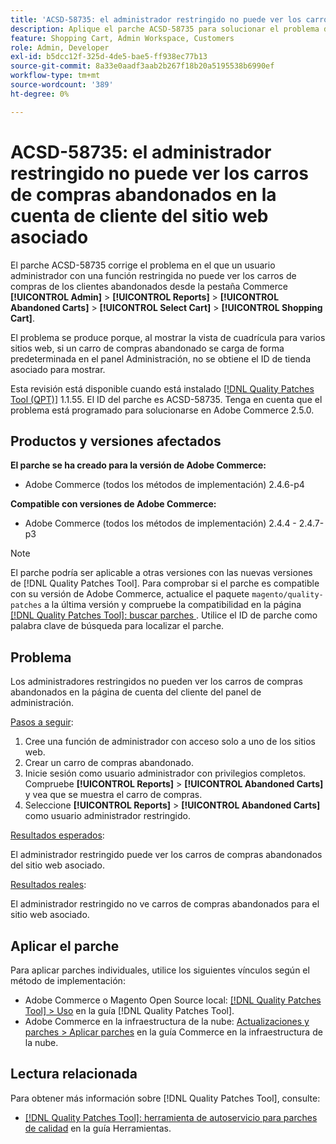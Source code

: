 ```yaml
---
title: 'ACSD-58735: el administrador restringido no puede ver los carros de compras abandonados en la cuenta de cliente del sitio web asociado'
description: Aplique el parche ACSD-58735 para solucionar el problema de Adobe Commerce en el que un administrador restringido no puede ver los carros de compras abandonados en la página de cuenta del cliente en el Administrador de Commerce de un sitio web asociado.
feature: Shopping Cart, Admin Workspace, Customers
role: Admin, Developer
exl-id: b5dcc12f-325d-4de5-bae5-ff938ec77b13
source-git-commit: 8a33e0aadf3aab2b267f18b20a5195538b6990ef
workflow-type: tm+mt
source-wordcount: '389'
ht-degree: 0%

---
```


# ACSD-58735: el administrador restringido no puede ver los carros de compras abandonados en la cuenta de cliente del sitio web asociado

El parche ACSD-58735 corrige el problema en el que un usuario administrador con una función restringida no puede ver los carros de compras de los clientes abandonados desde la pestaña Commerce **[!UICONTROL Admin]** > **[!UICONTROL Reports]** > **[!UICONTROL Abandoned Carts]** > **[!UICONTROL Select Cart]** > **[!UICONTROL Shopping Cart]**.

El problema se produce porque, al mostrar la vista de cuadrícula para varios sitios web, si un carro de compras abandonado se carga de forma predeterminada en el panel Administración, no se obtiene el ID de tienda asociado para mostrar.

Esta revisión está disponible cuando está instalado [[!DNL Quality Patches Tool (QPT)]](/help/tools/quality-patches-tool/quality-patches-tool-to-self-serve-quality-patches.md) 1.1.55. El ID del parche es ACSD-58735. Tenga en cuenta que el problema está programado para solucionarse en Adobe Commerce 2.5.0.

## Productos y versiones afectados

**El parche se ha creado para la versión de Adobe Commerce:**

* Adobe Commerce (todos los métodos de implementación) 2.4.6-p4

**Compatible con versiones de Adobe Commerce:**

* Adobe Commerce (todos los métodos de implementación) 2.4.4 - 2.4.7-p3

>[!NOTE]
>
>El parche podría ser aplicable a otras versiones con las nuevas versiones de [!DNL Quality Patches Tool]. Para comprobar si el parche es compatible con su versión de Adobe Commerce, actualice el paquete `magento/quality-patches` a la última versión y compruebe la compatibilidad en la página [[!DNL Quality Patches Tool]: buscar parches ](https://experienceleague.adobe.com/tools/commerce-quality-patches/index.html). Utilice el ID de parche como palabra clave de búsqueda para localizar el parche.

## Problema

Los administradores restringidos no pueden ver los carros de compras abandonados en la página de cuenta del cliente del panel de administración.

<u>Pasos a seguir</u>:

1. Cree una función de administrador con acceso solo a uno de los sitios web.
1. Crear un carro de compras abandonado.
1. Inicie sesión como usuario administrador con privilegios completos. Compruebe **[!UICONTROL Reports]** > **[!UICONTROL Abandoned Carts]** y vea que se muestra el carro de compras.
1. Seleccione **[!UICONTROL Reports]** > **[!UICONTROL Abandoned Carts]** como usuario administrador restringido.

<u>Resultados esperados</u>:

El administrador restringido puede ver los carros de compras abandonados del sitio web asociado.

<u>Resultados reales</u>:

El administrador restringido no ve carros de compras abandonados para el sitio web asociado.

## Aplicar el parche

Para aplicar parches individuales, utilice los siguientes vínculos según el método de implementación:

* Adobe Commerce o Magento Open Source local: [[!DNL Quality Patches Tool] > Uso](/help/tools/quality-patches-tool/usage.md) en la guía [!DNL Quality Patches Tool].
* Adobe Commerce en la infraestructura de la nube: [Actualizaciones y parches > Aplicar parches](https://experienceleague.adobe.com/docs/commerce-cloud-service/user-guide/develop/upgrade/apply-patches.html) en la guía Commerce en la infraestructura de la nube.

## Lectura relacionada

Para obtener más información sobre [!DNL Quality Patches Tool], consulte:

* [[!DNL Quality Patches Tool]: herramienta de autoservicio para parches de calidad](/help/tools/quality-patches-tool/quality-patches-tool-to-self-serve-quality-patches.md) en la guía Herramientas.
